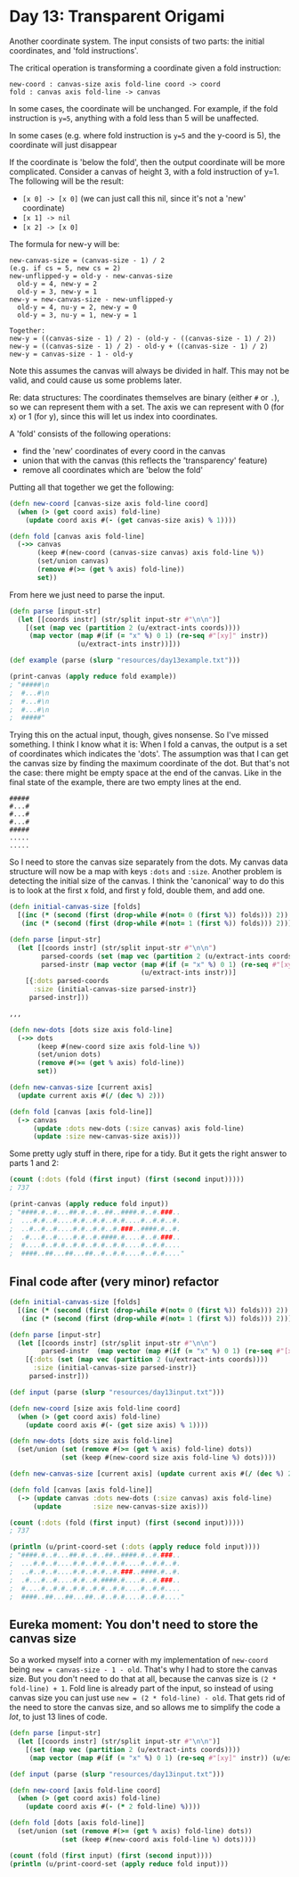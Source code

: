 # Day 13: Transparent Origami

Another coordinate system. The input consists of two parts: the initial coordinates, and 'fold instructions'.

The critical operation is transforming a coordinate given a fold instruction: 

```
new-coord : canvas-size axis fold-line coord -> coord
fold : canvas axis fold-line -> canvas
```

In some cases, the coordinate will be unchanged. For example, if the fold instruction is `y=5`, anything with a fold less than 5 will be unaffected.

In some cases (e.g. where fold instruction is `y=5` and the y-coord is 5), the coordinate will just disappear

If the coordinate is 'below the fold', then the output coordinate will be more complicated. Consider a canvas of height 3, with a fold instruction of y=1. The following will be the result:

* `[x 0] -> [x 0]` (we can just call this nil, since it's not a 'new' coordinate)
* `[x 1] -> nil`
* `[x 2] -> [x 0]`

The formula for new-y will be:

```
new-canvas-size = (canvas-size - 1) / 2
(e.g. if cs = 5, new cs = 2)
new-unflipped-y = old-y - new-canvas-size 
  old-y = 4, new-y = 2
  old-y = 3, new-y = 1
new-y = new-canvas-size - new-unflipped-y
  old-y = 4, nu-y = 2, new-y = 0
  old-y = 3, nu-y = 1, new-y = 1

Together:
new-y = ((canvas-size - 1) / 2) - (old-y - ((canvas-size - 1) / 2))
new-y = ((canvas-size - 1) / 2) - old-y + ((canvas-size - 1) / 2)
new-y = canvas-size - 1 - old-y
```

Note this assumes the canvas will always be divided in half. This may not be valid, and could cause us some problems later.

Re: data structures: The coordinates themselves are binary (either `#` or `.`), so we can represent them with a set. The axis we can represent with 0 (for x) or 1 (for y), since this will let us index into coordinates.

A 'fold' consists of the following operations:

* find the 'new' coordinates of every coord in the canvas
* union that with the canvas (this reflects the 'transparency' feature)
* remove all coordinates which are 'below the fold'

Putting all that together we get the following:

```clojure
(defn new-coord [canvas-size axis fold-line coord]
  (when (> (get coord axis) fold-line)
    (update coord axis #(- (get canvas-size axis) % 1))))

(defn fold [canvas axis fold-line]
  (->> canvas
       (keep #(new-coord (canvas-size canvas) axis fold-line %))
       (set/union canvas)
       (remove #(>= (get % axis) fold-line))
       set))
```

From here we just need to parse the input.

```clojure
(defn parse [input-str]
  (let [[coords instr] (str/split input-str #"\n\n")]
    [(set (map vec (partition 2 (u/extract-ints coords))))
     (map vector (map #(if (= "x" %) 0 1) (re-seq #"[xy]" instr))
                 (u/extract-ints instr))]))

(def example (parse (slurp "resources/day13example.txt")))

(print-canvas (apply reduce fold example))
; "#####\n
;  #...#\n
;  #...#\n
;  #...#\n
;  #####"
```

Trying this on the actual input, though, gives nonsense. So I've missed something. I think I know what it is: When I fold a canvas, the output is a set of coordinates which indicates the 'dots'. The assumption was that I can get the canvas size by finding the maximum coordinate of the dot. But that's not the case: there might be empty space at the end of the canvas. Like in the final state of the example, there are two empty lines at the end.

```
#####
#...#
#...#
#...#
#####
.....
.....
```

So I need to store the canvas size separately from the dots. My canvas data structure will now be a map with keys `:dots` and `:size`. Another problem is detecting the initial size of the canvas. I think the 'canonical' way to do this is to look at the first x fold, and first y fold, double them, and add one.

```clojure
(defn initial-canvas-size [folds]
  [(inc (* (second (first (drop-while #(not= 0 (first %)) folds))) 2))
   (inc (* (second (first (drop-while #(not= 1 (first %)) folds))) 2))])

(defn parse [input-str]
  (let [[coords instr] (str/split input-str #"\n\n")
        parsed-coords (set (map vec (partition 2 (u/extract-ints coords))))
        parsed-instr (map vector (map #(if (= "x" %) 0 1) (re-seq #"[xy]" instr))
                                 (u/extract-ints instr))]
    [{:dots parsed-coords
      :size (initial-canvas-size parsed-instr)}
     parsed-instr]))

,,,

(defn new-dots [dots size axis fold-line]
  (->> dots
       (keep #(new-coord size axis fold-line %))
       (set/union dots)
       (remove #(>= (get % axis) fold-line))
       set))

(defn new-canvas-size [current axis]
  (update current axis #(/ (dec %) 2)))

(defn fold [canvas [axis fold-line]]
  (-> canvas
      (update :dots new-dots (:size canvas) axis fold-line)
      (update :size new-canvas-size axis)))
```

Some pretty ugly stuff in there, ripe for a tidy. But it gets the right answer to parts 1 and 2:

```clojure
(count (:dots (fold (first input) (first (second input)))))
; 737

(print-canvas (apply reduce fold input)) 
; "####.#..#...##.#..#..##..####.#..#.###..
;  ...#.#..#....#.#..#.#..#.#....#..#.#..#.
;  ..#..#..#....#.#..#.#..#.###..####.#..#.
;  .#...#..#....#.#..#.####.#....#..#.###..
;  #....#..#.#..#.#..#.#..#.#....#..#.#....
;  ####..##...##...##..#..#.#....#..#.#...."
```

## Final code after (very minor) refactor

```clojure
(defn initial-canvas-size [folds]
  [(inc (* (second (first (drop-while #(not= 0 (first %)) folds))) 2))
   (inc (* (second (first (drop-while #(not= 1 (first %)) folds))) 2))])

(defn parse [input-str]
  (let [[coords instr] (str/split input-str #"\n\n")
        parsed-instr  (map vector (map #(if (= "x" %) 0 1) (re-seq #"[xy]" instr)) (u/extract-ints instr))]
    [{:dots (set (map vec (partition 2 (u/extract-ints coords))))
      :size (initial-canvas-size parsed-instr)}
     parsed-instr]))

(def input (parse (slurp "resources/day13input.txt")))

(defn new-coord [size axis fold-line coord]
  (when (> (get coord axis) fold-line)
    (update coord axis #(- (get size axis) % 1))))

(defn new-dots [dots size axis fold-line]
  (set/union (set (remove #(>= (get % axis) fold-line) dots))
             (set (keep #(new-coord size axis fold-line %) dots))))

(defn new-canvas-size [current axis] (update current axis #(/ (dec %) 2)))

(defn fold [canvas [axis fold-line]]
  (-> (update canvas :dots new-dots (:size canvas) axis fold-line)
      (update        :size new-canvas-size axis)))

(count (:dots (fold (first input) (first (second input)))))
; 737

(println (u/print-coord-set (:dots (apply reduce fold input))))
; "####.#..#...##.#..#..##..####.#..#.###..
;  ...#.#..#....#.#..#.#..#.#....#..#.#..#.
;  ..#..#..#....#.#..#.#..#.###..####.#..#.
;  .#...#..#....#.#..#.####.#....#..#.###..
;  #....#..#.#..#.#..#.#..#.#....#..#.#....
;  ####..##...##...##..#..#.#....#..#.#...."
```

## Eureka moment: You don't need to store the canvas size

So a worked myself into a corner with my implementation of `new-coord` being `new = canvas-size - 1 - old`. That's why I had to store the canvas size. But you don't need to do that at all, because the canvas size is `(2 * fold-line) + 1`. Fold line is already part of the input, so instead of using canvas size you can just use `new = (2 * fold-line) - old`. That gets rid of the need to store the canvas size, and so allows me to simplify the code a _lot_, to just 13 lines of code.

```clojure
(defn parse [input-str]
  (let [[coords instr] (str/split input-str #"\n\n")]
    [(set (map vec (partition 2 (u/extract-ints coords))))
     (map vector (map #(if (= "x" %) 0 1) (re-seq #"[xy]" instr)) (u/extract-ints instr))]))

(def input (parse (slurp "resources/day13input.txt")))

(defn new-coord [axis fold-line coord]
  (when (> (get coord axis) fold-line)
    (update coord axis #(- (* 2 fold-line) %))))

(defn fold [dots [axis fold-line]]
  (set/union (set (remove #(>= (get % axis) fold-line) dots))
             (set (keep #(new-coord axis fold-line %) dots))))

(count (fold (first input) (first (second input))))
(println (u/print-coord-set (apply reduce fold input)))
```
